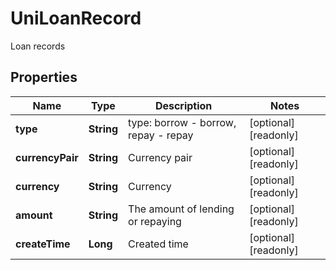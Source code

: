 
# UniLoanRecord

Loan records

## Properties

Name | Type | Description | Notes
------------ | ------------- | ------------- | -------------
**type** | **String** | type: borrow - borrow, repay - repay |  [optional] [readonly]
**currencyPair** | **String** | Currency pair |  [optional] [readonly]
**currency** | **String** | Currency |  [optional] [readonly]
**amount** | **String** | The amount of lending or repaying |  [optional] [readonly]
**createTime** | **Long** | Created time |  [optional] [readonly]

